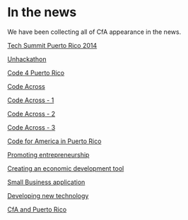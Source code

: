 # In the news



We have been collecting all of CfA appearance in the news.

[Tech Summit Puerto Rico 2014](https://www.evernote.com/shard/s173/sh/aaff544c-7739-4349-a6a4-aeede7d6ecd9/464bd4971505fd165e11bf521be832f1/res/4fbe81a6-e6d1-4f18-9dc5-76bdab1a57ab/El_Nuevo_Dia%282014-06-05%29_page57.pdf)

[Unhackathon](http://www.elnuevodia.com/hackathonenpapelmananaensagrado-1760244.html)

[Code 4 Puerto Rico](http://noticel.com/noticia/159452/avanza-la-busqueda-de-soluciones-tecnologicas-para-problemas-sociales.html)

[Code Across](http://www.metro.pr/locales/hackers-trabajaron-todo-el-fin-de-semana-en-el-senado/pGXnbx!0B5dazNcOJVjU/)

[Code Across - 1](https://www.evernote.com/shard/s173/sh/aaff544c-7739-4349-a6a4-aeede7d6ecd9/464bd4971505fd165e11bf521be832f1/res/3551ee8f-d9f6-462d-a9f0-3cc876ab5b25/El_Nuevo_Dia%282014-02-24%29_page30.pdf)

[Code Across - 2](http://www.primerahora.com/noticias/gobierno-politica/nota/ponenlainformacionpublicaalserviciodelascomunidades-991840/)

[Code Across - 3](http://m.wapa.tv/detalle/noticias/tecnologia/-hackers--toman-el-senado_20131122236287.html)

[Code for America in Puerto Rico](http://www.noticel.com/noticia/155396/llega-equipo-especial-de-programadores-para-combatir-la-burocracia-gubernamental.html)

[Promoting entrepreneurship](http://www.indicepr.com/noticias/2014/02/07/news/15228/impulso-al-empresarismo/
)

[Creating an economic development tool](http://elvocero.com/crearan-herramienta-desarrollo-economico/)

[Small Business application](http://www.elnuevodia.com/encaminanproyectotecnologicoparafomentarelempresarismo-1706227.html)

[Developing new technology](https://www.evernote.com/shard/s173/sh/aaff544c-7739-4349-a6a4-aeede7d6ecd9/464bd4971505fd165e11bf521be832f1/res/4fa91885-a022-4c8a-b2c7-d6bc7dbfdc20/El_Nuevo_Dia%282014-02-07%29_page51.pdf)

[CfA and Puerto Rico](https://www.evernote.com/shard/s173/sh/aaff544c-7739-4349-a6a4-aeede7d6ecd9/464bd4971505fd165e11bf521be832f1/res/072382f0-a41c-4bf2-b7c8-b00312e3bbf4/El_Nuevo_Dia%282014-02-07%29_page49.pdf)


